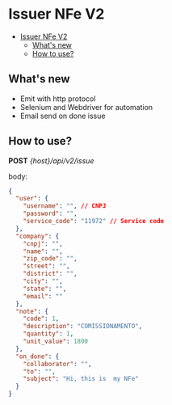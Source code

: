 # Issuer NFe V2

- [Issuer NFe V2](#issuer-nfe-v2)
  - [What's new](#whats-new)
  - [How to use?](#how-to-use)

## What's new

- Emit with http protocol
- Selenium and Webdriver for automation
- Email send on done issue

## How to use?

**POST** _{host}/api/v2/issue_

body:

```json
{
  "user": {
    "username": "", // CNPJ
    "password": "",
    "service_code": "11972" // Service code
  },
  "company": {
    "cnpj": "",
    "name": "",
    "zip_code": "",
    "street": "",
    "district": "",
    "city": "",
    "state": "",
    "email": ""
  },
  "note": {
    "code": 1,
    "description": "COMISSIONAMENTO",
    "quantity": 1,
    "unit_value": 1800
  },
  "on_done": {
    "collaborator": "",
    "to": "",
    "subject": "Hi, this is  my NFe"
  }
}
```

